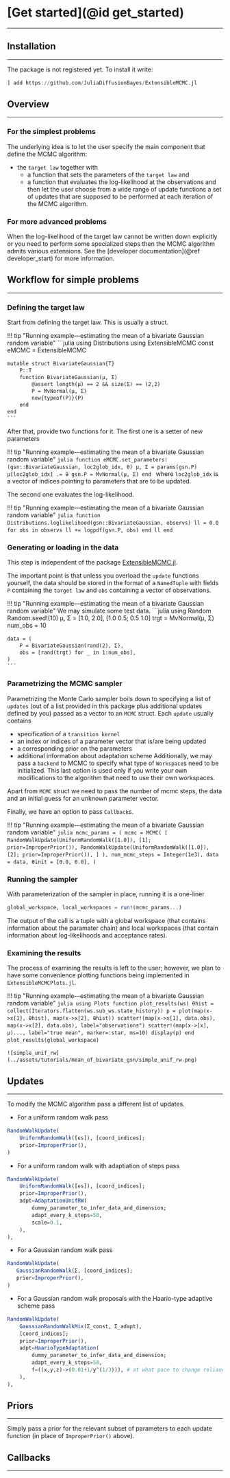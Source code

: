 # [Get started](@id get_started)
****

## Installation
---------------

The package is not registered yet. To install it write:
```julia
] add https://github.com/JuliaDiffusionBayes/ExtensibleMCMC.jl
```

## Overview
-----------
### For the simplest problems
The underlying idea is to let the user specify the main component that define the MCMC algorithm:
- the `target law` together with
    - a function that sets the parameters of the `target law` and
    - a function that evaluates the log-likelihood at the observations
and then let the user choose from a wide range of update functions a set of updates that are supposed to be performed at each iteration of the MCMC algorithm.

### For more advanced problems
When the log-likelihood of the target law cannot be written down explicitly or you need to perform some specialized steps then the MCMC algorithm admits various extensions. See the [developer documentation](@ref developer_start) for more information.

## Workflow for simple problems
-------------------------------

### Defining the target law

Start from defining the target law. This is usually a struct.

!!! tip "Running example—estimating the mean of a bivariate Gaussian random variable"
    ```julia
    using Distributions
    using ExtensibleMCMC
    const eMCMC = ExtensibleMCMC

    mutable struct BivariateGaussian{T}
        P::T
        function BivariateGaussian(μ, Σ)
            @assert length(μ) == 2 && size(Σ) == (2,2)
            P = MvNormal(μ, Σ)
            new{typeof(P)}(P)
        end
    end
    ```

After that, provide two functions for it. The first one is a setter of new parameters

!!! tip "Running example—estimating the mean of a bivariate Gaussian random variable"
    ```julia
    function eMCMC.set_parameters!(gsn::BivariateGaussian, loc2glob_idx, θ)
        μ, Σ = params(gsn.P)
        μ[loc2glob_idx] .= θ
        gsn.P = MvNormal(μ, Σ)
    end
    ```
    where `loc2glob_idx` is a vector of indices pointing to parameters that are to be updated.

The second one evaluates the log-likelihood.

!!! tip "Running example—estimating the mean of a bivariate Gaussian random variable"
    ```julia
    function Distributions.loglikelihood(gsn::BivariateGaussian, observs)
        ll = 0.0
        for obs in observs
            ll += logpdf(gsn.P, obs)
        end
        ll
    end
    ```

### Generating or loading in the data
This step is independent of the package [ExtensibleMCMC.jl](https://github.com/JuliaDiffusionBayes/ExtensibleMCMC.jl/dev).

The important point is that unless you overload the `update` functions yourself, the data should be stored in the format of a `NamedTuple` with fields `P` containing the `target law` and `obs` containing a vector of observations.

!!! tip "Running example—estimating the mean of a bivariate Gaussian random variable"
    We may simulate some test data.
    ```julia
    using Random
    Random.seed!(10)
    μ, Σ = [1.0, 2.0], [1.0 0.5; 0.5 1.0]
    trgt = MvNormal(μ, Σ)
    num_obs = 10

    data = (
        P = BivariateGaussian(rand(2), Σ),
        obs = [rand(trgt) for _ in 1:num_obs],
    )
    ```

### Parametrizing the MCMC sampler
Parametrizing the Monte Carlo sampler boils down to specifying a list of `updates` (out of a list provided in this package plus additional updates defined by you) passed as a vector to an `MCMC` struct. Each `update` usually contains
- specification of a `transition kernel`
- an index or indices of a parameter vector that is/are being updated
- a corresponding prior on the parameters
- additional information about adaptation scheme
Additionally, we may pass a `backend` to MCMC to specify what type of `Workspace`s need to be initialized. This last option is used only if you write your own modifications to the algorithm that need to use their own workspaces.

Apart from `MCMC` struct we need to pass the number of mcmc steps, the data and an initial guess for an unknown parameter vector.

Finally, we have an option to pass `Callback`s.

!!! tip "Running example—estimating the mean of a bivariate Gaussian random variable"
    ```julia
    mcmc_params = (
        mcmc = MCMC(
            [
                RandomWalkUpdate(UniformRandomWalk([1.0]), [1]; prior=ImproperPrior()),
                RandomWalkUpdate(UniformRandomWalk([1.0]), [2]; prior=ImproperPrior()),
            ]
        ),
        num_mcmc_steps = Integer(1e3),
        data = data,
        θinit = [0.0, 0.0],
    )
    ```

### Running the sampler
With parameterization of the sampler in place, running it is a one-liner
```julia
global_workspace, local_workspaces = run!(mcmc_params...)
```
The output of the call is a tuple with a global workspace (that contains information about the paramater chain) and local workspaces (that contain information about log-likelihoods and acceptance rates).

### Examining the results
The process of examining the results is left to the user; however, we plan to have some convenience plotting functions being implemented in `ExtensibleMCMCPlots.jl`.

!!! tip "Running example—estimating the mean of a bivariate Gaussian random variable"
    ```julia
    using Plots
    function plot_results(ws)
        θhist = collect(Iterators.flatten(ws.sub_ws.state_history))
        p = plot(map(x->x[1], θhist), map(x->x[2], θhist))
        scatter!(map(x->x[1], data.obs), map(x->x[2], data.obs), label="observations")
        scatter!(map(x->[x], μ)..., label="true mean", marker=:star, ms=10)
        display(p)
    end
    plot_results(global_workspace)
    ```

    ![simple_unif_rw](../assets/tutorials/mean_of_bivariate_gsn/simple_unif_rw.png)

## Updates
----------
To modify the MCMC algorithm pass a different list of updates.
- For a uniform random walk pass
```julia
RandomWalkUpdate(
    UniformRandomWalk([ϵs]), [coord_indices];    
    prior=ImproperPrior(),
)
```
- For a uniform random walk with adaptiation of steps pass
```julia
RandomWalkUpdate(
    UniformRandomWalk([ϵs]), [coord_indices];
    prior=ImproperPrior(),
    adpt=AdaptationUnifRW(
        dummy_parameter_to_infer_data_and_dimension;
        adapt_every_k_steps=50,
        scale=0.1,
    ),
),
```
- For a Gaussian random walk pass
```julia
RandomWalkUpdate(
   GaussianRandomWalk(Σ, [coord_indices];
   prior=ImproperPrior(),
)
```
- For a Gaussian random walk proposals with the Haario-type adaptive scheme pass
```julia
RandomWalkUpdate(
    GaussianRandomWalkMix(Σ_const, Σ_adapt),
    [coord_indices];
    prior=ImproperPrior(),
    adpt=HaarioTypeAdaptation(
        dummy_parameter_to_infer_data_and_dimension;
        adapt_every_k_steps=50,
        f=((x,y,z)->(0.01+1/y^(1/3))), # at what pace to change reliance on adaptive Σ_adapt
    ),
),
```

## Priors
---------
Simply pass a prior for the relevant subset of parameters to each update function (in place of `ImproperPrior()` above).

## Callbacks
------------
